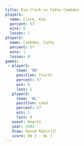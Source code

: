 ```yaml
---
title: Kim Clark vs Cathy Combden
player1:              
  name: Clark, Kim    
  percent: 57         
  wins: 0             
  losses: 1           
player2:              
  name: Combden, Cathy
  percent: 57         
  wins: 1             
  losses: 0           
games:
 - player1:          
     team: 'ON'      
     position: Fourth
     percent: 57     
     win: 0          
     loss: 1         
   player2:        
     team: 'NL'    
     position: Lead
     percent: 57   
     win: 1        
     loss: 0       
   event: Hearts       
   year: 1992          
   draw: Round Robin(2)
   score: ON 5 - NL 7  
---
```

